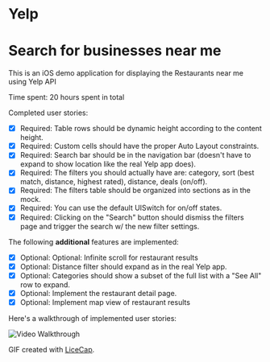 # Yelp
# Search for businesses near me


This is an iOS demo application for displaying the Restaurants near me using Yelp API

Time spent: 20 hours spent in total

Completed user stories:

 * [x] Required: Table rows should be dynamic height according to the content height.
 * [x] Required: Custom cells should have the proper Auto Layout constraints.
 * [x] Required: Search bar should be in the navigation bar (doesn't have to expand to show location like the real Yelp app does).
 * [x] Required: The filters you should actually have are: category, sort (best match, distance, highest rated), distance, deals (on/off).
 * [x] Required: The filters table should be organized into sections as in the mock.
 * [x] Required: You can use the default UISwitch for on/off states.
 * [x] Required: Clicking on the "Search" button should dismiss the filters page and trigger the search w/ the new filter settings.
 
 The following **additional** features are implemented:
 
 * [x] Optional: Optional: Infinite scroll for restaurant results
 * [x] Optional: Distance filter should expand as in the real Yelp app.
 * [x] Optional: Categories should show a subset of the full list with a "See All" row to expand.
 * [x] Optional: Implement the restaurant detail page.
 * [x] Optional: Implement map view of restaurant results
 
Here's a walkthrough of implemented user stories:

<img src='https://i.imgur.com/t5w932U.gif' title='Video Walkthrough' width='' alt='Video Walkthrough' />

GIF created with [LiceCap](http://www.cockos.com/licecap/).
